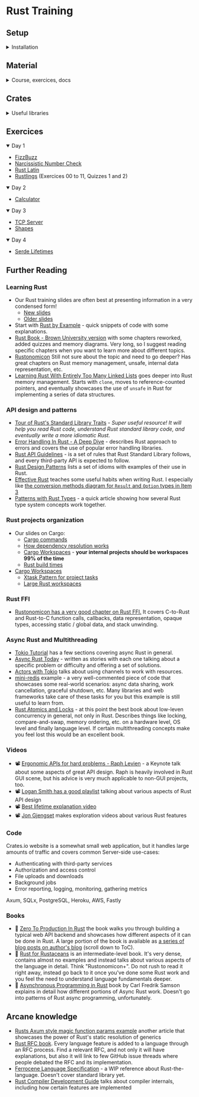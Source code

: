 # Rust Training

## Setup

<details>
<summary>Installation</summary>

### Rust

- [Install Rust](https://www.rust-lang.org/tools/install)

### Cargo

- [Install Cargo](https://doc.rust-lang.org/cargo/getting-started/installation.html)
- [Cargo Book](https://doc.rust-lang.org/cargo/index.html)
- [Cargo Commands](https://doc.rust-lang.org/cargo/commands/index.html)
- [Cargo Cheatsheet](https://cheats.rs/#cargo)

### VSCode Plugins

- [Rust Analyzer](https://marketplace.visualstudio.com/items?itemName=rust-lang.rust-analyzer) - Your 1 stop shop for all things Rust
- [Error Lens](https://marketplace.visualstudio.com/items?itemName=usernamehw.errorlens) - inline error hints
- [Crates](https://marketplace.visualstudio.com/items?itemName=serayuzgur.crates) - extra features for `Cargo.toml` files
- [CodeLLDB](https://marketplace.visualstudio.com/items?itemName=vadimcn.vscode-lldb) - C/C++ debugger with Rust support

</details>

## Material

<details>
<summary>Course, exercices, docs</summary>

### Course
- [Slides](https://listochkin.ngrok-free.app/slides/) / ([source](https://github.com/ferrous-systems/rust-training))
- [Exercises](https://github.com/ferrous-systems/rust-exercises)
- [Legacy slides](https://ferrous-systems.github.io/teaching-material/) / ([source](https://github.com/ferrous-systems/teaching-material))

### Tools
- [Rust Playground](https://play.rust-lang.org/)

### Exercices
- [Rustlings](https://github.com/rust-lang/rustlings)
- [Rust Quiz](https://dtolnay.github.io/rust-quiz) / ([source](https://github.com/dtolnay/rust-quiz))

### Docs
- [The Rust Standard Library Docs](https://doc.rust-lang.org/std/)
- [The Rust Book - Brown University Edition](https://rust-book.cs.brown.edu)
- [Rust by Example](https://doc.rust-lang.org/rust-by-example/)
- [Rust API Guidelines](https://rust-lang.github.io/api-guidelines/)
- [Rust Cheatsheet](https://cheats.rs/)
- [The Little Book of Rust Books](https://lborb.github.io/book/)
- [Lib.rs](https://lib.rs/)


</details>

## Crates

<details>
<summary>Useful libraries</summary>

- [anyhow](https://docs.rs/anyhow/latest/anyhow/) - application-level error handling
- [thiserror](https://docs.rs/thiserror/latest/thiserror/) - error development for libraries
- [log](https://crates.io/crates/log) - classical logging
- [tracing](https://crates.io/crates/tracing) - span-oriented & structured logging, suitable for concurrency
- [divan](https://crates.io/crates/divan) - statistics-driven microbenchmarking
- [serde](https://crates.io/crates/serde) - serialize/deserialize data to JSON and other formats
- [rayon](https://github.com/rayon-rs/rayon) - easy data parallelism
- [crossbeam](https://github.com/crossbeam-rs/crossbeam) - advanced concurrency primitives
- [itertools](https://docs.rs/itertools/latest/itertools/index.html) - more functions for iteration
- [tokio](https://tokio.rs) - async runtime and related libraries for Rust

</details>

## Exercices

<details open>
<summary>Day 1</summary>

- [FizzBuzz](src/fizzbuzz.rs)
- [Narcissistic Number Check](src/narcissistic_number_check.rs)
- [Rust Latin](src/rustlatin.rs)
- [Rustlings](https://github.com/slgeay/rustlings/tree/main/exercises) (Exercices 00 to 11, Quizzes 1 and 2)

</details>

<details open>
<summary>Day 2</summary>

- [Calculator](src/calculator.rs)

</details>

<details open>
<summary>Day 3</summary>

- [TCP Server](src/tcp_server.rs)
- [Shapes](src/shapes.rs)

</details>

<details open>
<summary>Day 4</summary>

- [Serde Lifetimes](src/serde_lifetimes.rs)

</details>


## Further Reading

### Learning Rust

- Our Rust training slides are often best at presenting information in a very condensed form!
  - [New slides](https://github.com/ferrous-systems/rust-training/blob/main/training-slides/src/SUMMARY.md)
  - [Older slides](https://ferrous-systems.github.io/teaching-material/index.html)
- Start with [Rust by Example](https://doc.rust-lang.org/stable/rust-by-example/) - quick snippets of code with some explanations.
- [Rust Book - Brown University version](https://rust-book.cs.brown.edu) with some chapters reworked, added quizzes and memory diagrams. Very long, so I suggest reading specific chapters when you want to learn more about different topics.
- [Rustonomicon](https://doc.rust-lang.org/nomicon/) Still not sure about the topic and need to go deeper? Has great chapters on Rust memory management, unsafe, internal data representation, etc.
- [Learning Rust With Entirely Too Many Linked Lists](https://rust-unofficial.github.io/too-many-lists/) goes deeper into Rust memory management. Starts with `clone`, moves to reference-counted pointers, and eventually showcases the use of `unsafe` in Rust for implementing a series of data structures.

### API design and patterns

- [Tour of Rust's Standard Library Traits](https://github.com/pretzelhammer/rust-blog/blob/master/posts/tour-of-rusts-standard-library-traits.md) - *Super useful resource! It will help you read Rust code, understand Rust standard library code, and eventually write a more idiomatic Rust.*
- [Error Handling In Rust - A Deep Dive](https://www.lpalmieri.com/posts/error-handling-rust/) - describes Rust approach to errors and covers the use of popular error handling libraries.
- [Rust API Guidelines](https://rust-lang.github.io/api-guidelines/) - is a set of rules that Rust Standard Library follows, and every third-party API is expected to follow.
- [Rust Design Patterns](https://rust-unofficial.github.io/patterns/intro.html) lists a set of idioms with examples of their use in Rust.
- [Effective Rust](https://www.lurklurk.org/effective-rust/) teaches some useful habits when writing Rust. I especially like [the conversion methods diagram for `Result` and `Option` types in Item 3](https://www.lurklurk.org/effective-rust/transform.html)
- [Patterns with Rust Types](https://www.shuttle.rs/blog/2022/07/28/patterns-with-rust-types) - a quick article showing how several Rust type system concepts work together.

### Rust projects organization

- Our slides on Cargo:
  - [Cargo commands](https://github.com/ferrous-systems/rust-training/blob/main/training-slides/src/using-cargo.md)
  - [How dependency resolution works](https://github.com/ferrous-systems/rust-training/blob/main/training-slides/src/dependency-management.md)
  - [Cargo Workspaces](https://github.com/ferrous-systems/rust-training/blob/main/training-slides/src/cargo-workspaces.md) - **your internal projects should be workspaces 99% of the time**
  - [Rust build times](https://github.com/ferrous-systems/rust-training/blob/main/training-slides/src/rust-build-time.md)
- [Cargo Workspaces](https://doc.rust-lang.org/cargo/reference/workspaces.html)
  - [Xtask Pattern for project tasks](https://github.com/matklad/cargo-xtask)
  - [Large Rust workspaces](https://matklad.github.io/2021/08/22/large-rust-workspaces.html)

### Rust FFI

- [Rustonomicon has a very good chapter on Rust FFI.](https://doc.rust-lang.org/nomicon/ffi.html) It covers C-to-Rust and Rust-to-C function calls, callbacks, data representation, opaque types, accessing static / global data, and stack unwinding.

### Async Rust and Multithreading

- [Tokio Tutorial](https://tokio.rs/tokio/tutorial) has a few sections covering async Rust in general.
- [Async Rust Today](https://rust-lang.github.io/wg-async/vision/submitted_stories/status_quo.html) - written as stories with each one talking about a specific problem or difficulty and offering a set of solutions.
- [Actors with Tokio](https://ryhl.io/blog/actors-with-tokio/) talks about using channels to work with resources.
- [mini-redis](https://github.com/tokio-rs/mini-redis) example - a very well-commented piece of code that showcases some real-world scenarios: async data sharing, work cancellation, graceful shutdown, etc. Many libraries and web frameworks take care of these tasks for you but this example is still useful to learn from.
- [Rust Atomics and Locks](https://marabos.nl/atomics/) - at this point the best book about low-leven concurrency in general, not only in Rust. Describes things like locking, compare-and-swap, memory ordering, etc. on a hardware level, OS level and finally language level. If certain multithreading concepts make you feel lost this would be an excellent book.

### Videos

- 📽 [Ergonomic APIs for hard problems - Raph Levien](https://www.youtube.com/watch?v=Phk0C-kLlho) - a Keynote talk about some aspects of great API design. Raph is heavily involved in Rust GUI scene, but his advice is very much applicable to non-GUI projects, too.
- 📽 [Logan Smith has a good playlist](https://www.youtube.com/playlist?list=PLhjB8nmMLotIG0ik1RXjl0lfZcg9oxhMg) talking about various aspects of Rust API design
- 📽 [Best lifetime explanation video](https://www.youtube.com/watch?v=gRAVZv7V91Q)
- 📽 [Jon Gjengset](https://www.youtube.com/@jonhoo) makes exploration videos about various Rust features

### Code

Crates.io website is a somewhat small web application, but it handles large amounts of traffic and covers common Server-side use-cases:

- Authenticating with third-party services
- Authorization and access control
- File uploads and downloads
- Background jobs
- Error reporting, logging, monitoring, gathering metrics

Axum, SQLx, PostgreSQL, Heroku, AWS, Fastly

### Books

- 📖 [Zero To Production In Rust](https://www.zero2prod.com/) the book walks you through building a typical web API backend and showcases how different aspects of it can be done in Rust. A large portion of the book is available as [a series of blog posts on author's blog](https://www.lpalmieri.com/posts/2020-05-24-zero-to-production-0-foreword/) (scroll down to ToC).
- 📖 [Rust for Rustaceans](https://rust-for-rustaceans.com) is an intermediate-level book. It's very dense, contains almost no examples and instead talks about various aspects of the language in detail. Think "Rustonomicon+". Do not rush to read it right away, instead go back to it once you've done some Rust work and you feel the need to understand language fundamentals deeper.
- 📖 [Asynchronous Programming in Rust](https://www.packtpub.com/product/asynchronous-programming-in-rust/9781805128137) book by Carl Fredrik Samson explains in detail how different portions of Async Rust work. Doesn't go into patterns of Rust async programming, unfortunately.

## Arcane knowledge

- [Rusts Axum style magic function params example](https://github.com/alexpusch/rust-magic-function-params) another article that showcases the power of Rust's static resolution of generics
- [Rust RFC book](https://rust-lang.github.io/rfcs/). Every language feature is added to a language through an RFC process. Find a relevant RFC, and not only it will have explanations, but also it will link to few GitHub issue threads where people debated the RFC and its implementation.
- [Ferrocene Language Specification](https://spec.ferrocene.dev/index.html) - a WIP reference about Rust-the-language. Doesn't cover standard library yet.
- [Rust Compiler Development Guide](https://rustc-dev-guide.rust-lang.org/getting-started.html) talks about compiler internals, including how certain features are implemented